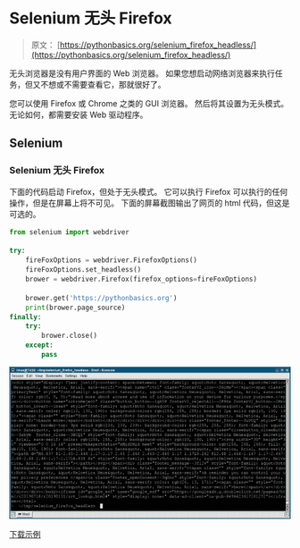 # Selenium 无头 Firefox

> 原文： [https://pythonbasics.org/selenium_firefox_headless/](https://pythonbasics.org/selenium_firefox_headless/)

无头浏览器是没有用户界面的 Web 浏览器。 如果您想启动网络浏览器来执行任务，但又不想或不需要查看它，那就很好了。

您可以使用 Firefox 或 Chrome 之类的 GUI 浏览器。 然后将其设置为无头模式。 无论如何，都需要安装 Web 驱动程序。

## Selenium

### Selenium 无头 Firefox

下面的代码启动 Firefox，但处于无头模式。 它可以执行 Firefox 可以执行的任何操作，但是在屏幕上将不可见。 下面的屏幕截图输出了网页的 html 代码，但这是可选的。

```py
from selenium import webdriver

try:
    fireFoxOptions = webdriver.FirefoxOptions()
    fireFoxOptions.set_headless()
    brower = webdriver.Firefox(firefox_options=fireFoxOptions)

    brower.get('https://pythonbasics.org')
    print(brower.page_source)
finally:
    try:
        brower.close()
    except:
        pass

```

![selenium firefox headless](img/e09bbb4accc7a5986de59b3f2e563d16.jpg)

[下载示例](https://gum.co/GjuJxo)